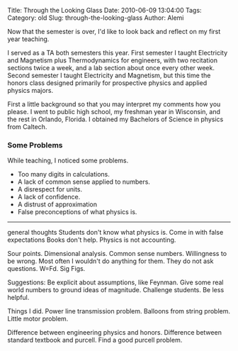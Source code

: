 Title: Through the Looking Glass
Date: 2010-06-09 13:04:00
Tags: 
Category: old
Slug: through-the-looking-glass
Author: Alemi

Now that the semester is over, I'd like to look back and reflect on my first year teaching.  

I served as a TA both semesters this year.  First semester I taught Electricity and Magnetism plus Thermodynamics for engineers, with two recitation sections twice a week, and a lab section about once every other week.  Second semester I taught Electricity and Magnetism, but this time the honors class designed primarily for prospective physics and applied physics majors.


First a little background so that you may interpret my comments how you please.  I went to public high school, my freshman year in Wisconsin, and the rest in Orlando, Florida.  I obtained my Bachelors of Science in physics from Caltech. 

<h3>Some Problems </h3>
While teaching, I noticed some problems.  
<ul><li> Too many digits in calculations.</li><li> A lack of common sense applied to numbers. </li><li> A disrespect for units. </li><li> A lack of confidence. </li><li> A distrust of approximation </li><li> False preconceptions of what physics is. </li></ul>



------------------
general thoughts
Students don't know what physics is.  Come in with false expectations
Books don't help.  Physics is not accounting.

Sour points.
Dimensional analysis.  Common sense numbers.  Willingness to be wrong.  Most often I wouldn't do anything for them.   They do not ask questions.  W=Fd.  Sig Figs.

Suggestions:
Be explicit about assumptions, like Feynman.  Give some real world numbers to ground ideas of magnitude.  Challenge students.  Be less helpful.  

Things I did.
Power line transmission problem.  Balloons from string problem.  Little motor problem.  

Difference between engineering physics and honors.  Difference between standard textbook and purcell.  Find a good purcell problem.
